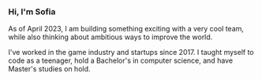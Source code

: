 ### Hi, I'm Sofia

As of April 2023, I am building something exciting with a very cool team, while also thinking about ambitious ways to improve the world.

I've worked in the game industry and startups since 2017. I taught myself to code as a teenager, hold a Bachelor's in computer science, and have Master's studies on hold.
